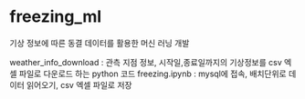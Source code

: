 # freezing_ml
기상 정보에 따른 동결 데이터를 활용한 머신 러닝 개발

weather_info_download : 관측 지점 정보, 시작일,종료일까지의 기상정보를 csv 엑셀 파일로 다운로드 하는 python 코드
freezing.ipynb : mysql에 접속, 배치단위로 데이터 읽어오기, csv 엑셀 파일로 저장
